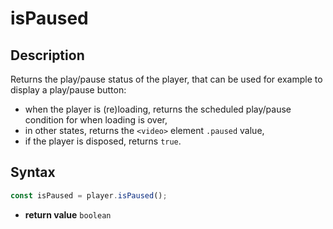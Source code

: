 # isPaused

## Description

Returns the play/pause status of the player, that can be used for example to display a play/pause button:
  - when the player is (re)loading, returns the scheduled play/pause condition
    for when loading is over,
  - in other states, returns the `<video>` element `.paused` value,
  - if the player is disposed, returns `true`.


## Syntax

```js
const isPaused = player.isPaused();
```

 - **return value** `boolean`
